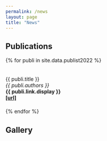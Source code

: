 ```yaml
---
permalink: /news
layout: page
title: "News"
---
```


## Publications

{% for publi in site.data.publist2022 %}
<div class="pub" style="display: inline-block; width: 100%; margin: 20px 0 20px 0"> 
  <pubtit>{{ publi.title }}</pubtit><br/>
  <em>{{ publi.authors }} </em><br/>
  <strong>{{ publi.link.display }}</strong><br/>
  <strong><a href="{{ publi.link.url }}">[url]</a></strong>
</div>
{% endfor %}


## Gallery
<br/>

<figure data-behold-id="GOiyo7O9T1TK9QzdCf2P"></figure>
<script src="https://w.behold.so/widget.js" type="module"></script>
